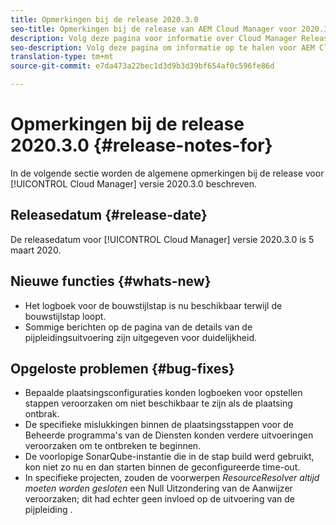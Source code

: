 ```yaml
---
title: Opmerkingen bij de release 2020.3.0
seo-title: Opmerkingen bij de release van AEM Cloud Manager voor 2020.3.0
description: Volg deze pagina voor informatie over Cloud Manager Release 2020.3.0
seo-description: Volg deze pagina om informatie op te halen voor AEM Cloud Manager Release 2020.3.0
translation-type: tm+mt
source-git-commit: e7da473a22bec1d3d9b3d39bf654af0c596fe86d

---
```


# Opmerkingen bij de release 2020.3.0 {#release-notes-for}

In de volgende sectie worden de algemene opmerkingen bij de release voor [!UICONTROL Cloud Manager] versie 2020.3.0 beschreven.

## Releasedatum {#release-date}

De releasedatum voor [!UICONTROL Cloud Manager] versie 2020.3.0 is 5 maart 2020.

## Nieuwe functies {#whats-new}

* Het logboek voor de bouwstijlstap is nu beschikbaar terwijl de bouwstijlstap loopt.
* Sommige berichten op de pagina van de details van de pijpleidingsuitvoering zijn uitgegeven voor duidelijkheid.

## Opgeloste problemen {#bug-fixes}

* Bepaalde plaatsingsconfiguraties konden logboeken voor opstellen stappen veroorzaken om niet beschikbaar te zijn als de plaatsing ontbrak.
* De specifieke mislukkingen binnen de plaatsingsstappen voor de Beheerde programma&#39;s van de Diensten konden verdere uitvoeringen veroorzaken om te ontbreken te beginnen.
* De voorlopige SonarQube-instantie die in de stap build werd gebruikt, kon niet zo nu en dan starten binnen de geconfigureerde time-out.
* In specifieke projecten, zouden de voorwerpen *ResourceResolver altijd moeten worden gesloten* een Null Uitzondering van de Aanwijzer veroorzaken; dit had echter geen invloed op de uitvoering van de pijpleiding .